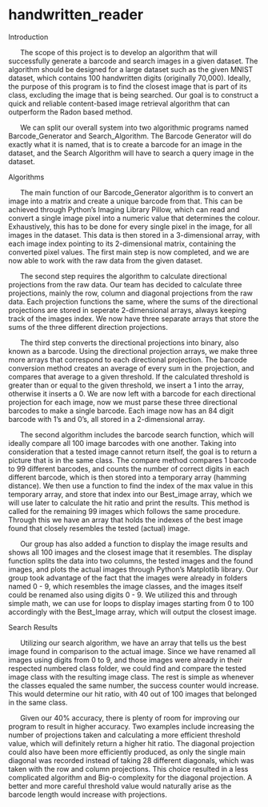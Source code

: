 # handwritten_reader
Introduction

&nbsp;&nbsp;&nbsp;&nbsp;&nbsp;&nbsp;The scope of this project is to develop an algorithm that will successfully generate a barcode and search images in a given dataset.  The algorithm should be designed for a large dataset such as the given MNIST dataset, which contains 100 handwritten digits (originally 70,000).  Ideally, the purpose of this program is to find the closest image that is part of its class, excluding the image that is being searched.  Our goal is to construct a quick and reliable content-based image retrieval algorithm that can outperform the Radon based method.

&nbsp;&nbsp;&nbsp;&nbsp;&nbsp;&nbsp;We can split our overall system into two algorithmic programs named Barcode_Generator and Search_Algorithm.  The Barcode Generator will do exactly what it is named, that is to create a barcode for an image in the dataset, and the Search Algorithm will have to search a query image in the dataset. 

Algorithms

&nbsp;&nbsp;&nbsp;&nbsp;&nbsp;&nbsp;The main function of our Barcode_Generator algorithm is to convert an image into a matrix and create a unique barcode from that.  This can be achieved through Python’s Imaging Library Pillow, which can read and convert a single image pixel into a numeric value that determines the colour.  Exhaustively, this has to be done for every single pixel in the image, for all images in the dataset.  This data is then stored in a 3-dimensional array, with each image index pointing to its 2-dimensional matrix, containing the converted pixel values.  The first main step is now completed, and we are now able to work with the raw data from the given dataset. 

&nbsp;&nbsp;&nbsp;&nbsp;&nbsp;&nbsp;The second step requires the algorithm to calculate directional projections from the raw data.  Our team has decided to calculate three projections, mainly the row, column and diagonal projections from the raw data.  Each projection functions the same, where the sums of the directional projections are stored in seperate 2-dimensional arrays, always keeping track of the images index.  We now have three separate arrays that store the sums of the three different direction projections.

&nbsp;&nbsp;&nbsp;&nbsp;&nbsp;&nbsp;The third step converts the directional projections into binary, also known as a barcode.  Using the directional projection arrays, we make three more arrays that correspond to each directional projection.  The barcode conversion method creates an average of every sum in the projection, and compares that average to a given threshold.  If the calculated threshold is greater than or equal to the given threshold, we insert a 1 into the array, otherwise it inserts a 0.  We are now left with a barcode for each directional projection for each image, now we must parse these three directional barcodes to make a single barcode.  Each image now has an 84 digit barcode with 1’s and 0’s, all stored in a 2-dimensional array.   

&nbsp;&nbsp;&nbsp;&nbsp;&nbsp;&nbsp;The second algorithm includes the barcode search function, which will ideally compare all 100 image barcodes with one another.  Taking into consideration that a tested image cannot return itself, the goal is to return a picture that is in the same class.  The compare method compares 1 barcode to 99 different barcodes, and counts the number of correct digits in each different barcode, which is then stored into a temporary array (hamming distance).  We then use a function to find the index of the max value in this temporary array, and store that index into our Best_image array, which we will use later to calculate the hit ratio and print the results.  This method is called for the remaining 99 images which follows the same procedure.  Through this we have an array that holds the indexes of the best image found that closely resembles the tested (actual) image.

&nbsp;&nbsp;&nbsp;&nbsp;&nbsp;&nbsp;Our group has also added a function to display the image results and shows all 100 images and the closest image that it resembles.  The display function splits the data into two columns, the tested images and the found images, and plots the actual images through Python’s Matplotlib library.  Our group took advantage of the fact that the images were already in folders named 0 - 9, which resembles the image classes, and the images itself could be renamed also using digits 0 - 9.  We utilized this and through simple math, we can use for loops to display images starting from 0 to 100 accordingly with the Best_Image array, which will output the closest image.  


Search Results

&nbsp;&nbsp;&nbsp;&nbsp;&nbsp;&nbsp;Utilizing our search algorithm, we have an array that tells us the best image found in comparison to the actual image.  Since we have renamed all images using digits from 0 to 9, and those images were already in their respected numbered class folder, we could find and compare the tested image class with the resulting image class.  The rest is simple as whenever the classes equaled the same number, the success counter would increase.  This would determine our hit ratio, with 40 out of 100 images that belonged in the same class. 

&nbsp;&nbsp;&nbsp;&nbsp;&nbsp;&nbsp;Given our 40% accuracy, there is plenty of room for improving our program to result in higher accuracy.  Two examples include increasing the number of projections taken and calculating a more efficient threshold value, which will definitely return a higher hit ratio.  The diagonal projection could also have been more efficiently produced, as only the single main diagonal was recorded instead of taking 28 different diagonals, which was taken with the row and column projections.  This choice resulted in a less complicated algorithm and Big-o complexity for the diagonal projection.  A better and more careful threshold value would naturally arise as the barcode length would increase with projections. 
